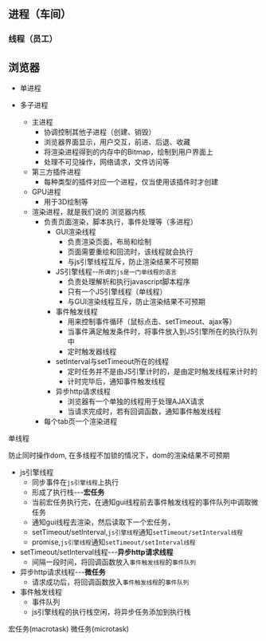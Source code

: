 ## 进程（车间）

### 线程（员工）

## 浏览器

* 单进程

* 多子进程

  * 主进程
    * 协调控制其他子进程（创建、销毁）
    * 浏览器界面显示，用户交互，前进、后退、收藏
    * 将渲染进程得到的内存中的Bitmap，绘制到用户界面上
    * 处理不可见操作，网络请求，文件访问等
  * 第三方插件进程
    * 每种类型的插件对应一个进程，仅当使用该插件时才创建
  * GPU进程
    * 用于3D绘制等
  * 渲染进程，就是我们说的 浏览器内核
    * 负责页面渲染，脚本执行，事件处理等（多进程）
      * GUI渲染线程
        * 负责渲染页面，布局和绘制
        * 页面需要重绘和回流时，该线程就会执行
        * 与js引擎线程互斥，防止渲染结果不可预期
      * JS引擎线程--`所谓的js是一门单线程的语言`
        * 负责处理解析和执行javascript脚本程序
        * 只有一个JS引擎线程（单线程）
        * 与GUI渲染线程互斥，防止渲染结果不可预期
      * 事件触发线程
        * 用来控制事件循环（鼠标点击、setTimeout、ajax等）
        * 当事件满足触发条件时，将事件放入到JS引擎所在的执行队列中
        * 定时触发器线程
      * setInterval与setTimeout所在的线程
        * 定时任务并不是由JS引擎计时的，是由定时触发线程来计时的
        * 计时完毕后，通知事件触发线程
      * 异步http请求线程
        * 浏览器有一个单独的线程用于处理AJAX请求
        * 当请求完成时，若有回调函数，通知事件触发线程
    * 每个tab页一个渲染进程


单线程

防止同时操作dom, 在多线程不加锁的情况下，dom的渲染结果不可预期

* js引擎线程
  * 同步事件在`js引擎线程`上执行
  * 形成了执行栈---**宏任务**
  * 当前宏任务执行完，在通知gui线程前去事件触发线程的事件队列中调取微任务
  * 通知gui线程去渲染，然后读取下一个宏任务，
  * setTimeout/setInterval,`js引擎线程`通知`setTimeout/setInterval线程`
  * promise,`js引擎线程`通知`setTimeout/setInterval线程`
* setTimeout/setInterval线程---**异步http请求线程**
  * 间隔一段时间，将回调函数放入`事件触发线程`的`事件队列`
* 异步http请求线程---**微任务**
  * 请求成功后，将回调函数放入`事件触发线程`的`事件队列`
* 事件触发线程
  * 事件队列
  * js引擎线程的执行栈空闲，将异步任务添加到执行栈

宏任务(macrotask)
微任务(microtask)
